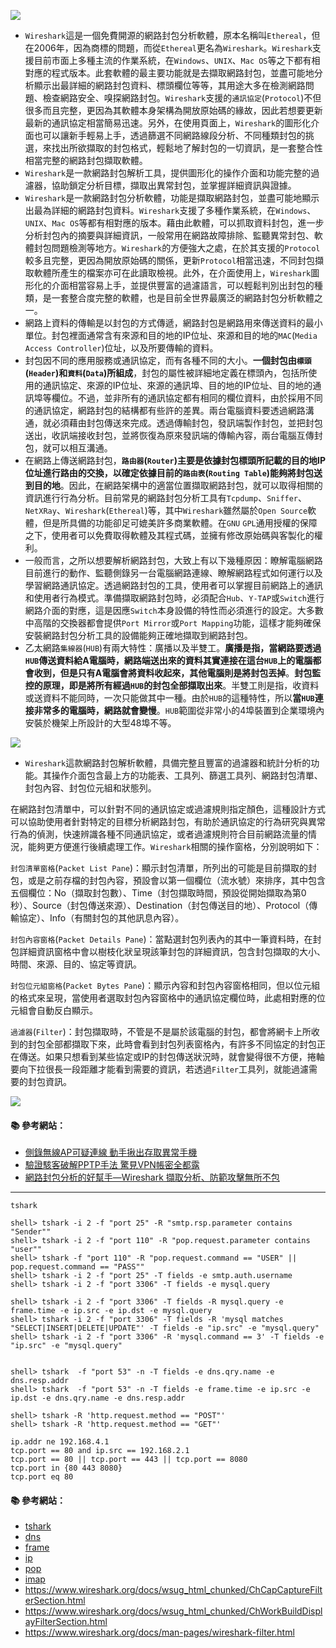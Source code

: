 
![](http://www.netadmin.com.tw/images/news/NP151111000415111111352102.png)

- `Wireshark`這是一個免費開源的網路封包分析軟體，原本名稱叫`Ethereal`，但在2006年，因為商標的問題，而從`Ethereal`更名為`Wireshark`。`Wireshark`支援目前市面上多種主流的作業系統，在`Windows`、`UNIX`、`Mac OS`等之下都有相對應的程式版本。此套軟體的最主要功能就是去擷取網路封包，並盡可能地分析顯示出最詳細的網路封包資料、標頭欄位等等，其用途大多在檢測網路問題、檢查網路安全、嗅探網路封包。`Wireshark`支援的`通訊協定`(`Protocol`)不但很多而且完整，更因為其軟體本身架構為開放原始碼的緣故，因此若想要更新最新的通訊協定相當簡易迅速。另外，在使用頁面上，`Wireshark`的圖形化介面也可以讓新手輕易上手，透過篩選不同網路線段分析、不同種類封包的挑選，來找出所欲擷取的封包格式，輕鬆地了解封包的一切資訊，是一套整合性相當完整的網路封包擷取軟體。 
- `Wireshark`是一款網路封包解析工具，提供圖形化的操作介面和功能完整的過濾器，協助鎖定分析目標，擷取出異常封包，並掌握詳細資訊與證據。 
- `Wireshark`是一款網路封包分析軟體，功能是擷取網路封包，並盡可能地顯示出最為詳細的網路封包資料。`Wireshark`支援了多種作業系統，在`Windows`、`UNIX`、`Mac OS`等都有相對應的版本。藉由此軟體，可以抓取資料封包，進一步分析封包內的摘要與詳細資訊，一般常用在網路故障排除、監聽異常封包、軟體封包問題檢測等地方。`Wireshark`的方便強大之處，在於其支援的`Protocol`較多且完整，更因為開放原始碼的關係，更新`Protocol`相當迅速，不同封包擷取軟體所產生的檔案亦可在此讀取檢視。此外，在介面使用上，`Wireshark`圖形化的介面相當容易上手，並提供豐富的過濾語言，可以輕鬆判別出封包的種類，是一套整合度完整的軟體，也是目前全世界最廣泛的網路封包分析軟體之一。 
- 網路上資料的傳輸是以封包的方式傳遞，網路封包是網路用來傳送資料的最小單位。封包裡面通常含有來源和目的地的IP位址、來源和目的地的`MAC`(`Media Access Controller`)位址，以及所要傳輸的資料。 
- 封包因不同的應用服務或通訊協定，而有各種不同的大小。**一個封包由`標頭`(`Header`)和`資料`(`Data`)所組成**，封包的屬性被詳細地定義在標頭內，包括所使用的通訊協定、來源的IP位址、來源的通訊埠、目的地的IP位址、目的地的通訊埠等欄位。不過，並非所有的通訊協定都有相同的欄位資料，由於採用不同的通訊協定，網路封包的結構都有些許的差異。兩台電腦資料要透過網路溝通，就必須藉由封包傳送來完成。透過傳輸封包，發訊端製作封包，並把封包送出，收訊端接收封包，並將恢復為原來發訊端的傳輸內容，兩台電腦互傳封包，就可以相互溝通。
- 在網路上傳送網路封包，**`路由器`(`Router`)主要是依據封包標頭所記載的目的地IP位址進行路由的交換，以確定依據目前的`路由表`(`Routing Table`)能夠將封包送到目的地**。因此，在網路架構中的適當位置擷取網路封包，就可以取得相關的資訊進行行為分析。目前常見的網路封包分析工具有`Tcpdump`、`Sniffer`、`NetXRay`、`Wireshark`(`Ethereal`)等，其中`Wireshark`雖然屬於`Open Source`軟體，但是所具備的功能卻足可媲美許多商業軟體。在`GNU` `GPL`通用授權的保障之下，使用者可以免費取得軟體及其程式碼，並擁有修改原始碼與客製化的權利。
- 一般而言，之所以想要解析網路封包，大致上有以下幾種原因：瞭解電腦網路目前進行的動作、監聽側錄另一台電腦網路連線、瞭解網路程式如何運行以及學習網路通訊協定。透過網路封包的工具，使用者可以掌握目前網路上的通訊和使用者行為模式。準備擷取網路封包時，必須配合`Hub`、`Y-TAP`或`Switch`進行網路介面的對應，這是因應`Switch`本身設備的特性而必須進行的設定。大多數中高階的交換器都會提供`Port Mirror`或`Port Mapping`功能，這樣才能夠確保安裝網路封包分析工具的設備能夠正確地擷取到網路封包。  
- 乙太網路`集線器`(`HUB`)有兩大特性：廣播以及半雙工。**廣播是指，當網路要透過`HUB`傳送資料給A電腦時，網路端送出來的資料其實連接在這台`HUB`上的電腦都會收到，但是只有A電腦會將資料收起來，其他電腦則是將封包丟掉**。**封包監控的原理，即是將所有經過`HUB`的封包全部擷取出來**。半雙工則是指，收資料或送資料不能同時，一次只能做其中一種。由於`HUB`的這種特性，所以**當`HUB`連接非常多的電腦時，網路就會變慢**。`HUB`範圍從非常小的4埠裝置到企業環境內安裝於機架上所設計的大型48埠不等。

![](http://www.netadmin.com.tw/images/news/NP160105000516010517580504.png)
- `Wireshark`這款網路封包解析軟體，具備完整且豐富的過濾器和統計分析的功能。其操作介面包含最上方的功能表、工具列、篩選工具列、網路封包清單、封包內容、封包位元組和狀態列。 

在網路封包清單中，可以針對不同的通訊協定或過濾規則指定顏色，這種設計方式可以協助使用者針對特定的目標分析網路封包，有助於通訊協定的行為研究與異常行為的偵測，快速辨識各種不同通訊協定，或者過濾規則符合目前網路流量的情況，能夠更方便進行後續處理工作。`Wireshark`相關的操作窗格，分別說明如下： 

`封包清單窗格`(`Packet List Pane`)：顯示封包清單，所列出的可能是目前擷取的封包，或是之前存檔的封包內容，預設會以第一個欄位（流水號）來排序，其中包含五個欄位：No（擷取封包數）、Time（封包擷取時間，預設從開始擷取為第0秒）、Source（封包傳送來源）、Destination（封包傳送目的地）、Protocol（傳輸協定）、Info（有關封包的其他訊息內容）。 

`封包內容窗格`(`Packet Details Pane`)：當點選封包列表內的其中一筆資料時，在封包詳細資訊窗格中會以樹枝化狀呈現該筆封包的詳細資訊，包含封包擷取的大小、時間、來源、目的、協定等資訊。 

`封包位元組窗格`(`Packet Bytes Pane`)：顯示內容和封包內容窗格相同，但以位元組的格式來呈現，當使用者選取封包內容窗格中的通訊協定欄位時，此處相對應的位元組會自動反白顯示。 

`過濾器`(`Filter`)：封包擷取時，不管是不是屬於該電腦的封包，都會將網卡上所收到的封包全部都擷取下來，此時會看到封包列表窗格內，有許多不同協定的封包正在傳送。如果只想看到某些協定或IP的封包傳送狀況時，就會變得很不方便，捲軸要向下拉很長一段距離才能看到需要的資訊，若透過`Filter`工具列，就能過濾需要的封包資訊。 

![](http://www.netadmin.com.tw/images/news/NP160105000516010517580505.png)

#### :books: 參考網站： 
- [側錄無線AP可疑連線 動手揪出存取異常手機](http://www.netadmin.com.tw/article_content.aspx?sn=1601050005)
- [驗證駭客破解PPTP手法 驚見VPN帳密全都露](http://www.netadmin.com.tw/article_content.aspx?sn=1601040003)
- [網路封包分析的好幫手—Wireshark 擷取分析、防範攻擊無所不包](http://www.netadmin.com.tw/article_content.aspx?sn=0808050013)

---

`tshark`
 
```console
shell> tshark -i 2 -f "port 25" -R "smtp.rsp.parameter contains "Sender""
shell> tshark -i 2 -f "port 110" -R "pop.request.parameter contains "user""
shell> tshark -f "port 110" -R "pop.request.command == "USER" || pop.request.command == "PASS""
shell> tshark -i 2 -f "port 25" -T fields -e smtp.auth.username
shell> tshark -i 2 -f "port 3306" -T fields -e mysql.query

shell> tshark -i 2 -f "port 3306" -T fields -R mysql.query -e frame.time -e ip.src -e ip.dst -e mysql.query
shell> tshark -i 2 -f "port 3306" -T fields -R 'mysql matches "SELECT|INSERT|DELETE|UPDATE"' -T fields -e "ip.src" -e "mysql.query"
shell> tshark -i 2 -f "port 3306" -R 'mysql.command == 3' -T fields -e "ip.src" -e "mysql.query"


shell> tshark  -f "port 53" -n -T fields -e dns.qry.name -e dns.resp.addr
shell> tshark  -f "port 53" -n -T fields -e frame.time -e ip.src -e ip.dst -e dns.qry.name -e dns.resp.addr

shell> tshark -R 'http.request.method == "POST"'
shell> tshark -R 'http.request.method == "GET"'

```

```
ip.addr ne 192.168.4.1
tcp.port == 80 and ip.src == 192.168.2.1
tcp.port == 80 || tcp.port == 443 || tcp.port == 8080
tcp.port in {80 443 8080}
tcp.port eq 80
```

#### :books: 參考網站： 
- [tshark](https://www.wireshark.org/docs/man-pages/tshark.html)
- [dns](https://www.wireshark.org/docs/dfref/d/dns.html)
- [frame](https://www.wireshark.org/docs/dfref/f/frame.html)
- [ip](https://www.wireshark.org/docs/dfref/i/ip.html)
- [pop](https://www.wireshark.org/docs/dfref/p/pop.html)
- [imap](https://www.wireshark.org/docs/dfref/i/imap.html)
- https://www.wireshark.org/docs/wsug_html_chunked/ChCapCaptureFilterSection.html
- https://www.wireshark.org/docs/wsug_html_chunked/ChWorkBuildDisplayFilterSection.html
- https://www.wireshark.org/docs/man-pages/wireshark-filter.html
